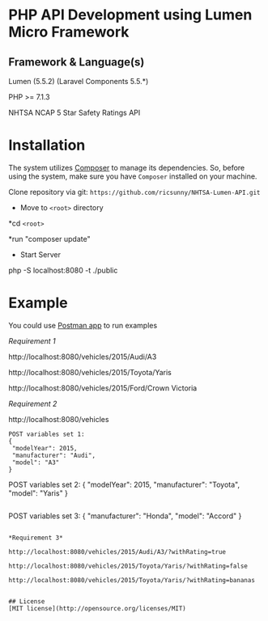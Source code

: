 # PHP API Development using Lumen Micro Framework

## Framework & Language(s) 
Lumen (5.5.2) (Laravel Components 5.5.*)

PHP >= 7.1.3

NHTSA NCAP 5 Star Safety Ratings API

# Installation
The system utilizes [Composer](https://getcomposer.org/download/) to manage its dependencies. So, before using the system, make sure you have `Composer` installed on your machine.

Clone repository via git: 
`https://github.com/ricsunny/NHTSA-Lumen-API.git`

* Move to `<root>` directory

*cd `<root>`

*run "composer update"

* Start Server

php -S localhost:8080 -t ./public

# Example
You could use [Postman app](https://www.getpostman.com/apps) to run examples

*Requirement 1*

http://localhost:8080/vehicles/2015/Audi/A3

http://localhost:8080/vehicles/2015/Toyota/Yaris

http://localhost:8080/vehicles/2015/Ford/Crown Victoria

*Requirement 2*

http://localhost:8080/vehicles

```
POST variables set 1:
{
 "modelYear": 2015,
 "manufacturer": "Audi",
 "model": "A3"
}

```
POST variables set 2:
{
 "modelYear": 2015,
 "manufacturer": "Toyota",
 "model": "Yaris"
}
```

```
POST variables set 3:
{
 "manufacturer": "Honda",
 "model": "Accord"
}
```

*Requirement 3*

http://localhost:8080/vehicles/2015/Audi/A3/?withRating=true

http://localhost:8080/vehicles/2015/Toyota/Yaris/?withRating=false

http://localhost:8080/vehicles/2015/Toyota/Yaris/?withRating=bananas


## License
[MIT license](http://opensource.org/licenses/MIT)
